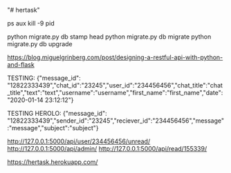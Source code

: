 "# hertask"



ps aux
kill -9 pid


python migrate.py db stamp head
python migrate.py db migrate
python migrate.py db upgrade



https://blog.miguelgrinberg.com/post/designing-a-restful-api-with-python-and-flask

TESTING:
{"message_id": "12822333439","chat_id":"23245","user_id":"234456456","chat_title":"chat_title","text":"text","username":"username","first_name":"first_name","date":"2020-01-14 23:12:12"}


TESTING HEROLO:
{"message_id": "12822333439","sender_id":"23245","reciever_id":"234456456","message":"message","subject":"subject"}


http://127.0.0.1:5000/api/user/234456456/unread/
http://127.0.0.1:5000/api/admin/
http://127.0.0.1:5000/api/read/155339/

https://hertask.herokuapp.com/
